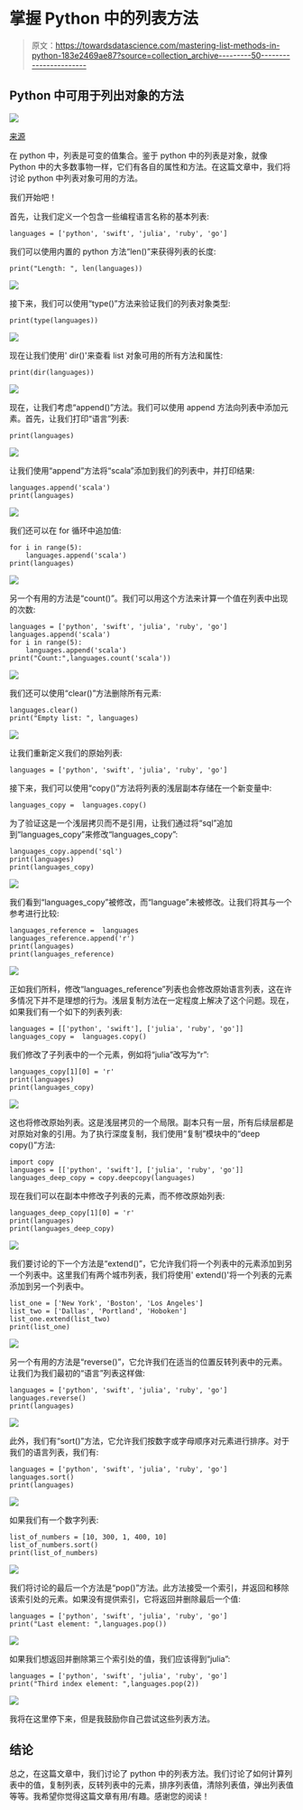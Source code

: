 # 掌握 Python 中的列表方法

> 原文：<https://towardsdatascience.com/mastering-list-methods-in-python-183e2469ae87?source=collection_archive---------50----------------------->

## Python 中可用于列出对象的方法

![](img/9e067a898d82fd44a25e6feb4e7a731b.png)

[来源](https://www.pexels.com/photo/plastic-animal-toys-on-wooden-surface-1319572/)

在 python 中，列表是可变的值集合。鉴于 python 中的列表是对象，就像 Python 中的大多数事物一样，它们有各自的属性和方法。在这篇文章中，我们将讨论 python 中列表对象可用的方法。

我们开始吧！

首先，让我们定义一个包含一些编程语言名称的基本列表:

```
languages = ['python', 'swift', 'julia', 'ruby', 'go']
```

我们可以使用内置的 python 方法“len()”来获得列表的长度:

```
print("Length: ", len(languages))
```

![](img/a14606bee90f1ae970af006e46d715bc.png)

接下来，我们可以使用“type()”方法来验证我们的列表对象类型:

```
print(type(languages))
```

![](img/605f4b767c928f36dfbf9f2b283b1eb9.png)

现在让我们使用' dir()'来查看 list 对象可用的所有方法和属性:

```
print(dir(languages))
```

![](img/d5a18142eabd024e096106881efce6c7.png)

现在，让我们考虑“append()”方法。我们可以使用 append 方法向列表中添加元素。首先，让我们打印“语言”列表:

```
print(languages)
```

![](img/efed05cdf212e1dad5807a1f715cf45e.png)

让我们使用“append”方法将“scala”添加到我们的列表中，并打印结果:

```
languages.append('scala')
print(languages)
```

![](img/92f44d89128c44f8b4a5ad31764c5d43.png)

我们还可以在 for 循环中追加值:

```
for i in range(5):    
    languages.append('scala')
print(languages)
```

![](img/447163097971ff864c4427c8de6b2845.png)

另一个有用的方法是“count()”。我们可以用这个方法来计算一个值在列表中出现的次数:

```
languages = ['python', 'swift', 'julia', 'ruby', 'go']
languages.append('scala')
for i in range(5):    
    languages.append('scala')
print("Count:",languages.count('scala'))
```

![](img/c60e5140b342923524d0361a74962462.png)

我们还可以使用“clear()”方法删除所有元素:

```
languages.clear()
print("Empty list: ", languages)
```

![](img/35750243424352bfb95c071570474313.png)

让我们重新定义我们的原始列表:

```
languages = ['python', 'swift', 'julia', 'ruby', 'go']
```

接下来，我们可以使用“copy()”方法将列表的浅层副本存储在一个新变量中:

```
languages_copy =  languages.copy()
```

为了验证这是一个浅层拷贝而不是引用，让我们通过将“sql”追加到“languages_copy”来修改“languages_copy”:

```
languages_copy.append('sql')
print(languages)
print(languages_copy)
```

![](img/e424b87870d54e664d934fb5250eb9cb.png)

我们看到“languages_copy”被修改，而“language”未被修改。让我们将其与一个参考进行比较:

```
languages_reference =  languages
languages_reference.append('r')
print(languages)
print(languages_reference)
```

![](img/8a8f006fc7da0120bde4f353a4d855d4.png)

正如我们所料，修改“languages_reference”列表也会修改原始语言列表，这在许多情况下并不是理想的行为。浅层复制方法在一定程度上解决了这个问题。现在，如果我们有一个如下的列表列表:

```
languages = [['python', 'swift'], ['julia', 'ruby', 'go']]
languages_copy =  languages.copy()
```

我们修改了子列表中的一个元素，例如将“julia”改写为“r”:

```
languages_copy[1][0] = 'r'
print(languages)
print(languages_copy)
```

![](img/70674b2239fbe65ffdb3a3ab0ea6ceba.png)

这也将修改原始列表。这是浅层拷贝的一个局限。副本只有一层，所有后续层都是对原始对象的引用。为了执行深度复制，我们使用“复制”模块中的“deep copy()”方法:

```
import copy
languages = [['python', 'swift'], ['julia', 'ruby', 'go']]
languages_deep_copy = copy.deepcopy(languages)
```

现在我们可以在副本中修改子列表的元素，而不修改原始列表:

```
languages_deep_copy[1][0] = 'r'
print(languages)
print(languages_deep_copy)
```

![](img/032476db5f8f6e507a4d6e16d479f2c9.png)

我们要讨论的下一个方法是“extend()”，它允许我们将一个列表中的元素添加到另一个列表中。这里我们有两个城市列表，我们将使用' extend()'将一个列表的元素添加到另一个列表中。

```
list_one = ['New York', 'Boston', 'Los Angeles']
list_two = ['Dallas', 'Portland', 'Hoboken']
list_one.extend(list_two)
print(list_one)
```

![](img/2c1783b2e3946d3bfb725434e5092298.png)

另一个有用的方法是“reverse()”，它允许我们在适当的位置反转列表中的元素。让我们为我们最初的“语言”列表这样做:

```
languages = ['python', 'swift', 'julia', 'ruby', 'go']
languages.reverse()
print(languages)
```

![](img/4b4a7981def84742a2fcf7edb57465fd.png)

此外，我们有“sort()”方法，它允许我们按数字或字母顺序对元素进行排序。对于我们的语言列表，我们有:

```
languages = ['python', 'swift', 'julia', 'ruby', 'go']
languages.sort()
print(languages)
```

![](img/4716fe94d1995a86798b27c42c799aff.png)

如果我们有一个数字列表:

```
list_of_numbers = [10, 300, 1, 400, 10]
list_of_numbers.sort()
print(list_of_numbers)
```

![](img/dca2dc2c39f4e29d28626db9f2584306.png)

我们将讨论的最后一个方法是“pop()”方法。此方法接受一个索引，并返回和移除该索引处的元素。如果没有提供索引，它将返回并删除最后一个值:

```
languages = ['python', 'swift', 'julia', 'ruby', 'go']
print("Last element: ",languages.pop())
```

![](img/69e64f972c04d1dd371be2737e11bc5d.png)

如果我们想返回并删除第三个索引处的值，我们应该得到“julia”:

```
languages = ['python', 'swift', 'julia', 'ruby', 'go']
print("Third index element: ",languages.pop(2))
```

![](img/c1d29ff04ad4b6ac0f5ab84ccd6ec3a7.png)

我将在这里停下来，但是我鼓励你自己尝试这些列表方法。

## 结论

总之，在这篇文章中，我们讨论了 python 中的列表方法。我们讨论了如何计算列表中的值，复制列表，反转列表中的元素，排序列表值，清除列表值，弹出列表值等等。我希望你觉得这篇文章有用/有趣。感谢您的阅读！